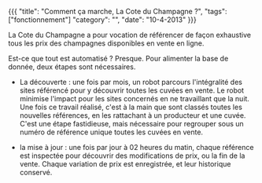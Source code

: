 {{{
  "title": "Comment ça marche, La Cote du Champagne ?",
  "tags": ["fonctionnement"]
  "category": "",
  "date": "10-4-2013"
}}}

La Cote du Champagne a pour vocation de référencer de façon exhaustive tous les prix des champagnes disponibles en vente en ligne.

Est-ce que tout est automatisé ? Presque. Pour alimenter la base de donnée, deux étapes sont nécessaires.

<!--more-->

* La découverte : une fois par mois, un robot parcours l'intégralité des sites référencé pour y découvrir toutes les cuvées en vente. Le robot minimise l'impact pour les sites concernés en ne travaillant que la nuit. Une fois ce travail réalisé, c'est à la main que sont classés toutes les nouvelles références, en les rattachant à un producteur et une cuvée. C'est une étape fastidieuse, mais nécessaire pour regrouper sous un numéro de référence unique toutes les cuvées en vente.

* la mise à jour : une fois par jour à 02 heures du matin, chaque référence est inspectée pour découvrir des modifications de prix, ou la fin de la vente. Chaque variation de prix est enregistrée, et leur historique conservé.



